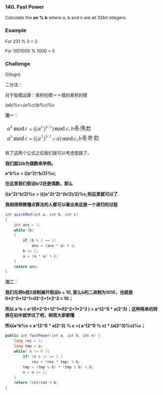 ### 140. Fast Power

Calculate the **an % b** where a, b and n are all 32bit integers.

### Example

For 231 % 3 = 2

For 1001000 % 1000 = 0

### Challenge

O(logn)

二分法：

对于取模运算：乘积的模＝＝模的乘积的模

(a*b)%c=(a%c)*(b%c)%c 

**法一**：

![img](assets/20150212134634865)

有了这两个公式之后我们就可以考虑思路了。

**我们就以b为偶数来举例。**

**a^b%c = ((a^2)^b/2)%c;**

**在这里我们假设b/2还是偶数，那么**

**((a^2)^b/2)%c = (((a^2)^2)^(b/2)/2)%c;到这里就可以了.**

**我相信稍微懂点算法的人都可以看出来这是一个递归的过程**

```java
int quickMod(int a, int b, int c)  
{  
    int ans = 1;  
    while (b)  
    {  
        if (b % 2 == 1)  
            ans = (ans * a) % c;  
        b /= 2;  
        a = (a * a) % c;  
    }  
    return ans;  
}  
```



**法二**：

**我们先将b按2进制展开假设b = 10, 那么b的二进制为1010，也就是0\*2^0+1*2^1+0*2^2+1*2^3 = 10；**

**所以 a^b = a^(0\*2^0+1*2^1+0*2^2+1*2^3 ) = a^(2^1) * a(2^3)；这种简单的转换在初中就学过了吧，相信大家都懂**

**所以a^b%c = a^(2^1) \* a(2^3) % c =( a^(2^1) % c) * (a(2^3)%c)%c；**

```java
public int fastPower(int a, int b, int n) {
    long res = 1;
    long tmp = a;
    while( n != 0 ){
        if( (n & 1) == 1 )
            res = (res * tmp) % b;
        tmp = (tmp % b) * (tmp % b) % b;
        n = n >> 1;
    }
    return (int)res % b;
}
```